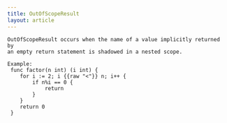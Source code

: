 ```yaml
---
title: OutOfScopeResult
layout: article
---
```

<!-- Copyright 2023 The Go Authors. All rights reserved.
     Use of this source code is governed by a BSD-style
     license that can be found in the LICENSE file. -->

<!-- Code generated by generrordocs.go; DO NOT EDIT. -->

```
OutOfScopeResult occurs when the name of a value implicitly returned by
an empty return statement is shadowed in a nested scope.

Example:
 func factor(n int) (i int) {
 	for i := 2; i {{raw "<"}} n; i++ {
 		if n%i == 0 {
 			return
 		}
 	}
 	return 0
 }
```

